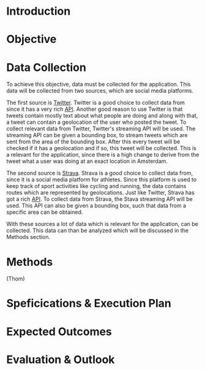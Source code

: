 # Introduction

# Objective

# Data Collection

To achieve this objective, data must be collected for the application. This data will be collected from two sources, which are social media platforms.

The first source is [Twitter](https://twitter.com/). Twitter is a good choice to collect data from since it has a very rich [API](https://dev.twitter.com/rest/public). Another good reason to use Twitter is that tweets contain mostly text about what people are doing and along with that, a tweet can contain a geolocation of the user who posted the tweet. To collect relevant data from Twitter, Twitter's streaming API will be used. The streaming API can be given a bounding box, to stream tweets which are sent from the area of the bounding box. After this every tweet will be checked if it has a geolocation and if so, this tweet will be collected. This is a relevant for the application, since there is a high change to derive from the tweet what a user was doing at an exact location in Amsterdam.

The second source is [Strava](https://www.strava.com/). Strava is a good choice to collect data from, since it is a social media platform for athletes. Since this platform is used to keep track of sport activities like cycling and running, the data contains routes which are represented by geolocations. Just like Twitter, Strava has got a rich [API](https://strava.github.io/api/). To collect data from Strava, the Stava streaming API will be used. This API can also be given a bounding box, such that data from a specific area can be obtained.

With these sources a lot of data which is relevant for the application, can be collected. This data can than be analyzed which will be discussed in the Methods section.

# Methods
(Thom)

# Speficications & Execution Plan

# Expected Outcomes

# Evaluation & Outlook
